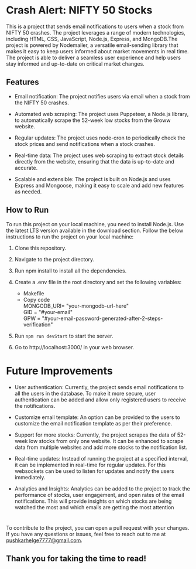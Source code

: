 # Crash Alert: NIFTY 50 Stocks

This is a project that sends email notifications to users when a stock from NIFTY 50 crashes. The project leverages a range of modern technologies, including HTML, CSS, JavaScript, Node.js, Express, and MongoDB.The project is powered by Nodemailer, a versatile email-sending library that makes it easy to keep users informed about market movements in real time. The project is able to deliver a seamless user experience and help users stay informed and up-to-date on critical market changes.

## Features

* Email notification: The project notifies users via email when a stock from the NIFTY 50 crashes.

* Automated web scraping: The project uses Puppeteer, a Node.js library, to automatically scrape the 52-week low stocks from the Groww website.

* Regular updates: The project uses node-cron to periodically check the stock prices and send notifications when a stock crashes.

* Real-time data: The project uses web scraping to extract stock details directly from the website, ensuring that the data is up-to-date and accurate.

* Scalable and extensible: The project is built on Node.js and uses Express and Mongoose, making it easy to scale and add new features as needed.

## How to Run
To run this project on your local machine, you need to install Node.js. Use the latest LTS version available in the download section.
Follow the below instructions to run the project on your local machine:

1. Clone this repository. 
2. Navigate to the project directory.
3. Run npm install to install all the dependencies.

4. Create a .env file in the root directory and set the following variables:
    * Makefile
    * Copy code <br>
        MONGODB_URI= "your-mongodb-url-here" <br>
        GID = "#your-email" <br>
        GPW = "#your-email-password-generated-after-2-steps-verification" 

5. Run `npm run devStart` to start the server.

6. Go to http://localhost:3000/ in your web browser.

# Future Improvements

* User authentication: Currently, the project sends email notifications to all the users in the database. To make it more secure, user authentication can be added and allow only registered users to receive the notifications.

* Customize email template: An option can be provided to the users to customize the email notification template as per their preference.

* Support for more stocks: Currently, the project scrapes the data of 52-week low stocks from only one website. It can be enhanced to scrape data from multiple websites and add more stocks to the notification list.

* Real-time updates: Instead of running the project at a specified interval, it can be implemented in real-time for regular updates. For this websockets can be used to listen for updates and notify the users immediately.

* Analytics and Insights: Analytics can be added to the project to track the performance of stocks, user engagement, and open rates of the email notifications. This will provide insights on which stocks are being watched the most and which emails are getting the most attention

# 

To contribute to the project, you can open a pull request with your changes.    
If you have any questions or issues, feel free to reach out to me at pushkarhelge7777@gmail.com. 

## Thank you for taking the time to read!